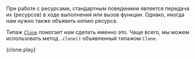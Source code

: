 При работе с ресурсами, стандартным поведением является передача их (ресурсов)
в ходе выполнения или вызов функции. Однако, иногда нам нужно
также объявить копию ресурса.

Типаж [`Clone`][clone] помогает нам сделать именно это. Чаще всего, мы можем
использовать метод `.clone()` объявленный типажом `Clone`.

{clone.play}

[clone]: https://doc.rust-lang.org/std/clone/trait.Clone.html
